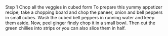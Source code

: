 Step 1 Chop all the veggies in cubed form
To prepare this yummy appetizer recipe, take a chopping board and chop the paneer, onion and bell peppers in small cubes. Wash the cubed bell peppers in running water and keep them aside. Now, peel ginger finely chop it in a small bowl. Then cut the green chillies into strips or you can also slice them in half.